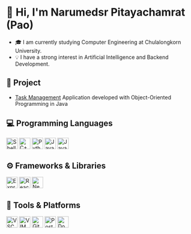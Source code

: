 <h1>👋 Hi, I'm Narumedsr Pitayachamrat (Pao)</h1>

<ul>
  <li>🎓 I am currently studying Computer Engineering at Chulalongkorn University.</li>
  <li>💡 I have a strong interest in Artificial Intelligence and Backend Development.</li>
</ul>

<h2>💼 Project</h2>

<ul>
  <li><a href="https://github.com/Nayac08/Task-Management">Task Management</a> Application developed with Object-Oriented Programming in Java</li>
</ul>

<h2>💻 Programming Languages</h2>
<img src="https://raw.githubusercontent.com/odb/official-bash-logo/refs/heads/master/assets/Logos/Icons/PNG/128x128.png" height="30" title="Shell" alt="Shell Logo" />
<img src="https://cdn.jsdelivr.net/gh/devicons/devicon/icons/cplusplus/cplusplus-original.svg" height="30" title="C++" alt="C++ Logo" />
<img src="https://cdn.jsdelivr.net/gh/devicons/devicon/icons/python/python-original.svg" height="30" title="Python" alt="Python Logo" />
<img src="https://cdn.jsdelivr.net/gh/devicons/devicon/icons/java/java-original.svg" height="30" title="Java" alt="Java Logo" />
<img src="https://cdn.jsdelivr.net/gh/devicons/devicon/icons/javascript/javascript-original.svg" height="30" title="JavaScript" alt="JavaScript Logo" />

<h2>⚙️ Frameworks & Libraries</h2>
<img src="https://adware-technologies.s3.amazonaws.com/uploads/technology/thumbnail/20/express-js.png" height="30" title="Express.js" alt="Express.js Logo" />
<img src="https://cdn.jsdelivr.net/gh/devicons/devicon/icons/react/react-original.svg" height="30" title="React" alt="React Logo" />
<img src="https://cdn.jsdelivr.net/gh/devicons/devicon/icons/nextjs/nextjs-original.svg" height="30" title="Next.js" alt="Next.js Logo" />

<h2>🧰 Tools & Platforms</h2>
<img src="https://cdn.jsdelivr.net/gh/devicons/devicon/icons/vscode/vscode-original.svg" height="30" title="VSCode" alt="VSCode Logo" />
<img src="https://cdn.jsdelivr.net/gh/devicons/devicon/icons/vim/vim-original.svg" height="30" title="VIM" alt="VIM Logo" />
<img src="https://cdn.jsdelivr.net/gh/devicons/devicon/icons/git/git-original.svg" height="30" title="Git" alt="Git Logo" />
<img src="https://cdn.jsdelivr.net/gh/devicons/devicon/icons/postman/postman-original.svg" height="30" title="Postman" alt="Postman Logo" />
<img src="https://cdn.jsdelivr.net/gh/devicons/devicon/icons/docker/docker-original.svg" height="30" title="Docker" alt="Docker Logo" />
